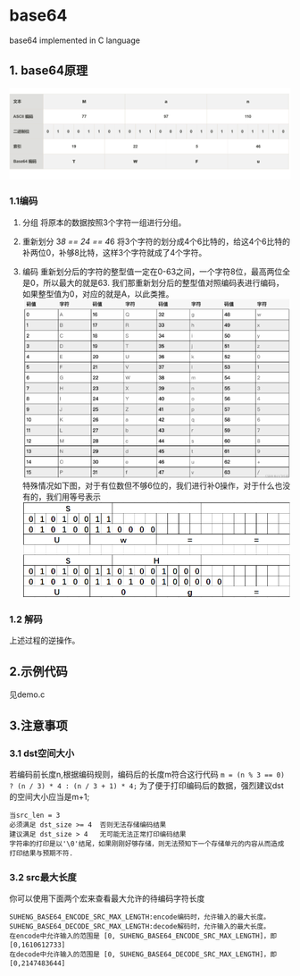 # base64

base64 implemented in C language


## 1. base64原理

![](doc/base64原理.png)
### 1.1编码
1. 分组
将原本的数据按照3个字符一组进行分组。


2. 重新划分
3*8 == 24 == 4*6
将3个字符的划分成4个6比特的，给这4个6比特的补两位0，补够8比特，这样3个字符就成了4个字符。

3. 编码
重新划分后的字符的整型值一定在0-63之间，一个字符8位，最高两位全是0，所以最大的就是63.
我们那重新划分后的整型值对照编码表进行编码，如果整型值为0，对应的就是A，以此类推。
![](doc/base64编码表.png)
特殊情况如下图，对于有位数但不够6位的，我们进行补0操作，对于什么也没有的，我们用等号表示
![](doc/base64编码特殊情况.png)


### 1.2 解码
上述过程的逆操作。

## 2.示例代码
见demo.c


## 3.注意事项

### 3.1 dst空间大小
若编码前长度n,根据编码规则，编码后的长度m符合这行代码
`m = (n % 3 == 0) ? (n / 3) * 4 : (n / 3 + 1) * 4;`
为了便于打印编码后的数据，强烈建议dst的空间大小应当是m+1;
```
当src_len = 3
必须满足 dst_size >= 4  否则无法存储编码结果
建议满足 dst_size > 4   无可能无法正常打印编码结果
字符串的打印是以'\0'结尾，如果刚刚好够存储，则无法预知下一个存储单元的内容从而造成打印结果与预期不符.
```

### 3.2 src最大长度
你可以使用下面两个宏来查看最大允许的待编码字符长度
```
SUHENG_BASE64_ENCODE_SRC_MAX_LENGTH:encode编码时，允许输入的最大长度。
SUHENG_BASE64_DECODE_SRC_MAX_LENGTH:decode解码时，允许输入的最大长度。
在encode中允许输入的范围是 [0, SUHENG_BASE64_ENCODE_SRC_MAX_LENGTH]，即[0,1610612733]
在decode中允许输入的范围是 [0, SUHENG_BASE64_DECODE_SRC_MAX_LENGTH]，即[0,2147483644]
```



